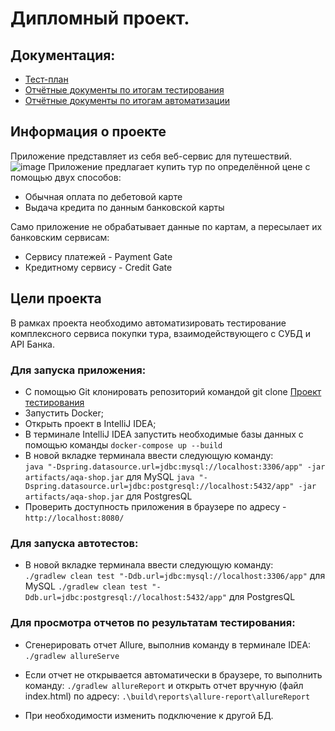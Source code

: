 # Дипломный проект.
## Документация:
- [Тест-план](https://github.com/Jenek619/Diplom/blob/main/docs/Plan.md)
- [Отчётные документы по итогам тестирования](https://github.com/Jenek619/Diplom/blob/main/docs/Report.md)
- [Отчётные документы по итогам автоматизации](https://github.com/Jenek619/Diplom/blob/main/docs/Summary.md)
## Информация о проекте
Приложение представляет из себя веб-сервис для путешествий.
![image](https://github.com/netology-code/qa-diploma/blob/master/pic/service.png?raw=true)
Приложение предлагает купить тур по определённой цене с помощью двух способов:

- Обычная оплата по дебетовой карте
- Выдача кредита по данным банковской карты

Само приложение не обрабатывает данные по картам, а пересылает их банковским сервисам:

- Сервису платежей - Payment Gate
- Кредитному сервису - Credit Gate

## Цели проекта
В рамках проекта необходимо автоматизировать тестирование комплексного сервиса покупки тура, взаимодействующего с СУБД и API Банка.

### Для запуска приложения:

- С помощью Git клонировать репозиторий командой git clone [Проект тестирования](https://github.com/Jenek619/Diplom/tree/main)
- Запустить Docker;
- Открыть проект в IntelliJ IDEA;
- В терминале IntelliJ IDEA запустить необходимые базы данных с помощью команды `docker-compose up --build`
- В новой вкладке терминала ввести следующую команду:  
   `java "-Dspring.datasource.url=jdbc:mysql://localhost:3306/app" -jar artifacts/aqa-shop.jar` для MySQL
   `java "-Dspring.datasource.url=jdbc:postgresql://localhost:5432/app" -jar artifacts/aqa-shop.jar` для PostgresQL
- Проверить доступность приложения в браузере по адресу - `http://localhost:8080/`

### Для запуска автотестов:

- В новой вкладке терминала ввести следующую команду:  
  `./gradlew clean test "-Ddb.url=jdbc:mysql://localhost:3306/app"` для MySQL
  `./gradlew clean test "-Ddb.url=jdbc:postgresql://localhost:5432/app"` для PostgresQL

### Для просмотра отчетов по результатам тестирования:
- Сгенерировать отчет Allure, выполнив команду в терминале IDEA: `./gradlew allureServe`
* Если отчет не открывается автоматически в браузере, то выполнить команду: `./gradlew allureReport` и открыть отчет вручную (файл index.html) по адресу: `.\build\reports\allure-report\allureReport`
- При необходимости изменить подключение к другой БД.

